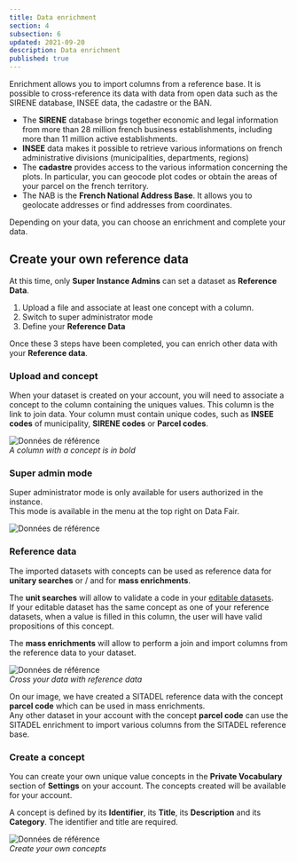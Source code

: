 ```yaml
---
title: Data enrichment
section: 4
subsection: 6
updated: 2021-09-20
description: Data enrichment
published: true
---
```



Enrichment allows you to import columns from a reference base. It is possible to cross-reference its data with data from open&nbsp;data such as the SIRENE database, INSEE data, the cadastre or the BAN.


* The **SIRENE** database brings together economic and legal information from more than 28 million french business establishments, including more than 11 million active establishments.
* **INSEE** data makes it possible to retrieve various informations on french administrative divisions (municipalities, departments, regions)
* The **cadastre** provides access to the various information concerning the plots. In particular, you can geocode plot codes or obtain the areas of your parcel on the french territory.
* The NAB is the **French National Address Base**. It allows you to geolocate addresses or find addresses from coordinates.


Depending on your data, you can choose an enrichment and complete your data.

## Create your own reference data

At this time, only **Super Instance Admins** can set a dataset as **Reference Data**.

1. Upload a file and associate at least one concept with a column.
2. Switch to super administrator mode
3. Define your **Reference Data**

Once these 3 steps have been completed, you can enrich other data with your **Reference data**.

### Upload and concept

When your dataset is created on your account, you will need to associate a concept to the column containing the uniques values. This column is the link to join data. Your column must contain unique codes, such as **INSEE codes** of municipality, **SIRENE codes** or **Parcel codes**.  

![Données de référence](./images/user-guide-backoffice/enrichment-concept.jpg)  
*A column with a concept is in bold*

### Super admin mode

Super administrator mode is only available for users authorized in the instance.  
This mode is available in the menu at the top right on Data&nbsp;Fair.

![Données de référence](./images/user-guide-backoffice/enrichment-superadmin.jpg)


### Reference data

The imported datasets with concepts can be used as reference data for **unitary searches** or / and for **mass enrichments**.  

The **unit searches** will allow to validate a code in your [editable datasets](./user-guide-backoffice/import-dataset).  
If your editable dataset has the same concept as one of your reference datasets, when a value is filled in this column, the user will have valid propositions of this concept.


The **mass enrichments** will allow to perform a join and import columns from the reference data to your dataset.

![Données de référence](./images/user-guide-backoffice/enrichment-master-data.jpg)  
*Cross your data with reference data*

On our image, we have created a SITADEL reference data with the concept **parcel code** which can be used in mass enrichments.  
Any other dataset in your account with the concept **parcel code** can use the SITADEL enrichment to import various columns from the SITADEL reference base.


### Create a concept


You can create your own unique value concepts in the **Private Vocabulary** section of **Settings** on your account. The concepts created will be available for your account.

A concept is defined by its **Identifier**, its **Title**, its **Description** and its **Category**. The identifier and title are required.

![Données de référence](./images/user-guide-backoffice/enrichment-vocabulaire.jpg)  
*Create your own concepts*
